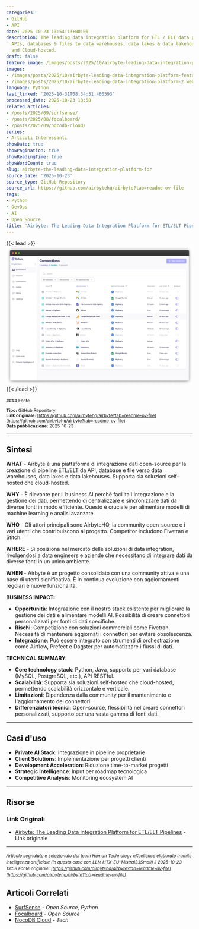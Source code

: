```yaml
---
categories:
- GitHub
- API
date: 2025-10-23 13:54:13+00:00
description: The leading data integration platform for ETL / ELT data pipelines from
  APIs, databases & files to data warehouses, data lakes & data lakehouses. Both self-hosted
  and Cloud-hosted.
draft: false
feature_image: /images/posts/2025/10/airbyte-leading-data-integration-platform-featured.webp
images:
- /images/posts/2025/10/airbyte-leading-data-integration-platform-featured.webp
- /images/posts/2025/10/airbyte-leading-data-integration-platform-2.webp
language: Python
last_linked: '2025-10-31T08:34:31.460593'
processed_date: 2025-10-23 13:58
related_articles:
- /posts/2025/09/surfsense/
- /posts/2025/08/focalboard/
- /posts/2025/09/nocodb-cloud/
series:
- Articoli Interessanti
showDate: true
showPagination: true
showReadingTime: true
showWordCount: true
slug: airbyte-the-leading-data-integration-platform-for
source_date: '2025-10-23'
source_type: GitHub Repository
source_url: https://github.com/airbytehq/airbyte?tab=readme-ov-file
tags:
- Python
- DevOps
- AI
- Open Source
title: 'Airbyte: The Leading Data Integration Platform for ETL/ELT Pipelines'
---
```


{{< lead >}}
![Airbyte Connections UI](/images/posts/2025/10/airbyte-leading-data-integration-platform-featured.webp)
{{< /lead >}}

<small>
#### Fonte

**Tipo:** GitHub Repository  
**Link originale:** [https://github.com/airbytehq/airbyte?tab=readme-ov-file](https://github.com/airbytehq/airbyte?tab=readme-ov-file)  
**Data pubblicazione:** 2025-10-23

</small>

---

## Sintesi

**WHAT** - Airbyte è una piattaforma di integrazione dati open-source per la creazione di pipeline ETL/ELT da API, database e file verso data warehouses, data lakes e data lakehouses. Supporta sia soluzioni self-hosted che cloud-hosted.

**WHY** - È rilevante per il business AI perché facilita l'integrazione e la gestione dei dati, permettendo di centralizzare e sincronizzare dati da diverse fonti in modo efficiente. Questo è cruciale per alimentare modelli di machine learning e analisi avanzate.

**WHO** - Gli attori principali sono AirbyteHQ, la community open-source e i vari utenti che contribuiscono al progetto. Competitor includono Fivetran e Stitch.

**WHERE** - Si posiziona nel mercato delle soluzioni di data integration, rivolgendosi a data engineers e aziende che necessitano di integrare dati da diverse fonti in un unico ambiente.

**WHEN** - Airbyte è un progetto consolidato con una community attiva e una base di utenti significativa. È in continua evoluzione con aggiornamenti regolari e nuove funzionalità.

**BUSINESS IMPACT:**
- **Opportunità**: Integrazione con il nostro stack esistente per migliorare la gestione dei dati e alimentare modelli AI. Possibilità di creare connettori personalizzati per fonti di dati specifiche.
- **Rischi**: Competizione con soluzioni commerciali come Fivetran. Necessità di mantenere aggiornati i connettori per evitare obsolescenza.
- **Integrazione**: Può essere integrato con strumenti di orchestrazione come Airflow, Prefect e Dagster per automatizzare i flussi di dati.

**TECHNICAL SUMMARY:**
- **Core technology stack**: Python, Java, supporto per vari database (MySQL, PostgreSQL, etc.), API RESTful.
- **Scalabilità**: Supporta sia soluzioni self-hosted che cloud-hosted, permettendo scalabilità orizzontale e verticale.
- **Limitazioni**: Dipendenza dalla community per il mantenimento e l'aggiornamento dei connettori.
- **Differenziatori tecnici**: Open-source, flessibilità nel creare connettori personalizzati, supporto per una vasta gamma di fonti dati.

---

## Casi d'uso

- **Private AI Stack**: Integrazione in pipeline proprietarie
- **Client Solutions**: Implementazione per progetti clienti
- **Development Acceleration**: Riduzione time-to-market progetti
- **Strategic Intelligence**: Input per roadmap tecnologica
- **Competitive Analysis**: Monitoring ecosystem AI

---



## Risorse

### Link Originali
- [Airbyte: The Leading Data Integration Platform for ETL/ELT Pipelines](https://github.com/airbytehq/airbyte?tab=readme-ov-file) - Link originale


---

*<small>Articolo segnalato e selezionato dal team Human Technology eXcellence elaborato tramite intelligenza artificiale (in questo caso con LLM HTX-EU-Mistral3.1Small) il 2025-10-23 13:58
Fonte originale: [https://github.com/airbytehq/airbyte?tab=readme-ov-file](https://github.com/airbytehq/airbyte?tab=readme-ov-file)</small>*

## Articoli Correlati

- [SurfSense](/posts/2025/09/surfsense/) - *Open Source, Python*
- [Focalboard](/posts/2025/08/focalboard/) - *Open Source*
- [NocoDB Cloud](/posts/2025/09/nocodb-cloud/) - *Tech*